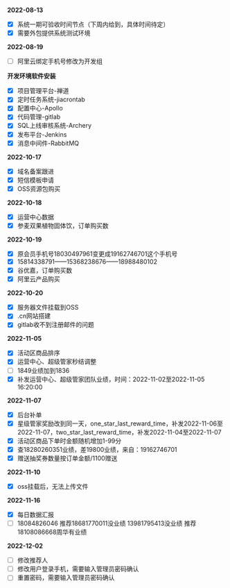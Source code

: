 **2022-08-13**

- [x] 系统一期可验收时间节点（下周内给到，具体时间待定）
- [x] 需要外包提供系统测试环境

**2022-08-19**

- [ ] 阿里云绑定手机号修改为开发组

**开发环境软件安装**

- [x] 项目管理平台-禅道
- [x] 定时任务系统-jiacrontab
- [x] 配置中心-Apollo
- [x] 代码管理-gitlab
- [x] SQL上线审核系统-Archery
- [x] 发布平台-Jenkins
- [x] 消息中间件-RabbitMQ

**2022-10-17**

- [x] 域名备案跟进
- [x] 短信模板申请
- [x] OSS资源包购买

**2022-10-18**

- [x] 运营中心数据
- [x] 参麦双果植物固体饮，订单购买数

**2022-10-19**

- [x] 原会员手机号18030497961变更成19162746701这个手机号
- [x] 15814338791——15368238676——18988480102
- [x] 谷优嘉，订单购买数
- [x] 阿里云产品购买

**2022-10-20**

- [x] 服务器文件挂载到OSS
- [x] .cn网站搭建
- [x] gitlab收不到注册邮件的问题

**2022-11-05**

- [x] 活动区商品排序
- [x] 运营中心、超级管家秒结调整
- [ ] 1849业绩加到1836
- [x] 补发运营中心、超级管家团队业绩，时间：2022-11-02至2022-11-05 16:20:00

**2022-11-07**

- [x] 后台补单
- [x] 星级管家奖励改到同一天，one_star_last_reward_time，补发2022-11-06至2022-11-07，two_star_last_reward_time，补发2022-11-04至2022-11-07
- [x] 活动区商品下单时金额随机增加1-99分
- [x] 查18280260351业绩，差19800业绩，来自：19162746701
- [x] 赠送抽奖券数量按订单金额/1100赠送

**2022-11-10**

- [x] oss挂载后，无法上传文件

**2022-11-16**

- [x] 每日数据汇报
- [ ] 18084826046 推荐18681770011没业绩 13981795413没业绩 推荐18108086668周华有业绩

**2022-12-02**

- [ ] 修改推荐人
- [ ] 修改用户登录手机，需要输入管理员密码确认
- [ ] 重置密码，需要输入管理员密码确认
